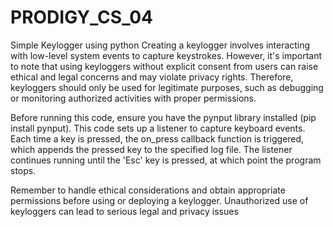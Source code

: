 # PRODIGY_CS_04
Simple Keylogger using python 
Creating a keylogger involves interacting with low-level system events to capture keystrokes. However, it's important to note that using keyloggers without explicit consent from users can raise ethical and legal concerns and may violate privacy rights. Therefore, keyloggers should only be used for legitimate purposes, such as debugging or monitoring authorized activities with proper permissions.

Before running this code, ensure you have the pynput library installed (pip install pynput). This code sets up a listener to capture keyboard events. Each time a key is pressed, the on_press callback function is triggered, which appends the pressed key to the specified log file. The listener continues running until the 'Esc' key is pressed, at which point the program stops.

Remember to handle ethical considerations and obtain appropriate permissions before using or deploying a keylogger. Unauthorized use of keyloggers can lead to serious legal and privacy issues
